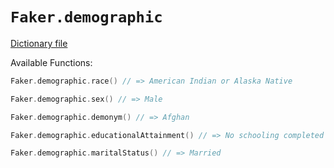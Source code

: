 # `Faker.demographic`

[Dictionary file](../src/main/resources/locales/en/demographic.yml)

Available Functions:  
```kotlin
Faker.demographic.race() // => American Indian or Alaska Native

Faker.demographic.sex() // => Male

Faker.demographic.demonym() // => Afghan

Faker.demographic.educationalAttainment() // => No schooling completed

Faker.demographic.maritalStatus() // => Married
```
